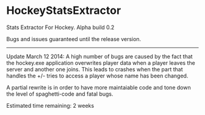 HockeyStatsExtractor
====================
Stats Extractor For Hockey. Alpha build 0.2

Bugs and issues guaranteed until the release version.

--------------------

Update March 12 2014: A high number of bugs are caused by the fact that the hockey.exe application overwrites player data when a player leaves the server and another one joins. This leads to crashes when the part that handles the +/- tries to access a player whose name has been changed.

A partial rewrite is in order to have more maintaiable code and tone down the level of spaghetti-code and fatal bugs.

Estimated time remaining: 2 weeks

